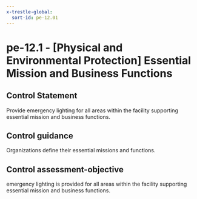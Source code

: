 ```yaml
---
x-trestle-global:
  sort-id: pe-12.01
---
```


# pe-12.1 - \[Physical and Environmental Protection\] Essential Mission and Business Functions

## Control Statement

Provide emergency lighting for all areas within the facility supporting essential mission and business functions.

## Control guidance

Organizations define their essential missions and functions.

## Control assessment-objective

emergency lighting is provided for all areas within the facility supporting essential mission and business functions.
